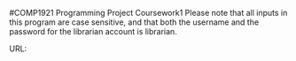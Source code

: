 #COMP1921 Programming Project Coursework1
Please note that all inputs in this program are case sensitive, and that both the username and
the password for the librarian account is librarian.


URL:

